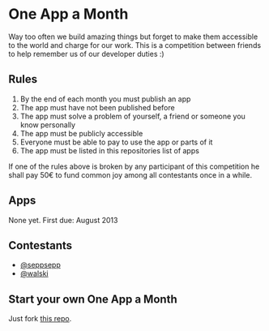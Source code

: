 # One App a Month

Way too often we build amazing things but forget to make them accessible to the world and charge for our work. This is a competition between friends to help remember us of our developer duties :)

## Rules

1. By the end of each month you must publish an app
2. The app must have not been published before
3. The app must solve a problem of yourself, a friend or someone you know personally
4. The app must be publicly accessible
5. Everyone must be able to pay to use the app or parts of it
6. The app must be listed in this repositories list of apps

If one of the rules above is broken by any participant of this competition he shall pay 50€ to fund common joy among all contestants once in a while.

## Apps

None yet. First due: August 2013

## Contestants

* [@seppsepp](https://github.com/seppsepp)
* [@walski](https://github.com/walski)

## Start your own One App a Month

Just fork [this repo](https://github.com/oneappamonth/oneappamonth/).
